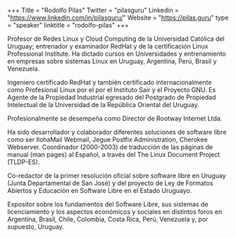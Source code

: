 +++
Title = "Rodolfo Pilas"
Twitter = "pilasguru"
Linkedin = "https://www.linkedin.com/in/pilasguru/"
Website = "https://pilas.guru"
type = "speaker"
linktitle = "rodolfo-pilas"
+++

Profesor de Redes Linux y Cloud Computing de la Universidad Católica del Uruguay; entrenador y examinador RedHat y de la certificación Linux Professional Institute. Ha dictado cursos en Universidades y entrenamiento en empresas sobre sistemas Linux en Uruguay, Argentina, Perú, Brasil y Venezuela.

Ingeniero certificado RedHat y también certificado internacionalmente como Profesional Linux por el por el Instituto Sair y el Proyecto GNU. Es Agente de la Propiedad Industrial egresado del Postgrado de Propiedad Intelectual de la Universidad de la República Oriental del Uruguay.

Profesionalmente se desempeña como Director de Rootway Internet Ltda.

Ha sido desarrollador y colaborador diferentes soluciones de software libre como ser IlohaMail Webmail, Jegue Postfix Administration, Cherokee Webserver. Coordinador (2000-2003) de traducción de las páginas de manual (man pages) al Español, a través del The Linux Document Project (TLDP-ES).

Co-redactor de la primer resolución oficial sobre software libre en Uruguay (Junta Departamental de San José) y del proyecto de Ley de Formatos Abiertos y Educación en Software Libre en el Estado Uruguayo.

Expositor sobre los fundamentos del Software Libre, sus sistemas de licenciamiento y los aspectos económicos y sociales en distintos foros en Argentina, Brasil, Chile, Colombia, Costa Rica, Perú, Venezuela y, por supuesto, Uruguay.